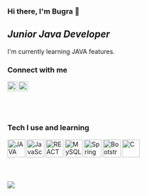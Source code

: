 ### Hi there, I'm **Bugra** :wave:
## *Junior Java Developer*

I'm currently learning JAVA features. 

### Connect with me

[<img height="22" src="https://unpkg.com/simple-icons@v5/icons/linkedin.svg" align="left" />][linkedin]

[<img height="22" src="https://unpkg.com/simple-icons@v5/icons/linktree.svg" align="left" />][carrd]

<br><br>

<br>

##
### Tech I use and learning

<img align="left" alt="JAVA" src="https://seeklogo.com/images/J/java-logo-7F8B35BAB3-seeklogo.com.png" height="40">

<img align="left" alt="JavaScript" src="https://upload.wikimedia.org/wikipedia/commons/9/99/Unofficial_JavaScript_logo_2.svg" height="40">

<img align="left" alt="REACT" src="https://cdn.freelogovectors.net/wp-content/uploads/2018/12/react_logo.png" height="40">

<img align="left" alt="MySQL" src="https://www.mysql.com/common/logos/logo-mysql-170x115.png" height="40">

<img align="left" alt="Spring Boot" src="https://brandslogos.com/wp-content/uploads/images/large/spring-logo.png" height="40">

<img align="left" alt="Bootstrap" src="https://upload.wikimedia.org/wikipedia/commons/b/b2/Bootstrap_logo.svg" height="40">

<img align="left" alt="C" src="https://upload.wikimedia.org/wikipedia/commons/1/18/C_Programming_Language.svg" height="40">

<br><br>

<br>

##

![](https://komarev.com/ghpvc/?username=periq&color=brightgreen)

[linkedin]: https://www.linkedin.com/in/bugramurat/
[carrd]: https://periq.carrd.co
